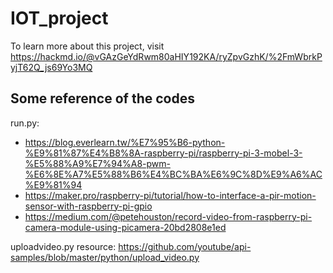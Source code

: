 # IOT_project
To learn more about this project, visit
https://hackmd.io/@vGAzGeYdRwm80aHIY192KA/ryZpvGzhK/%2FmWbrkPyjT62Q_js69Yo3MQ

## Some reference of the codes 

run.py: 
* https://blog.everlearn.tw/%E7%95%B6-python-%E9%81%87%E4%B8%8A-raspberry-pi/raspberry-pi-3-mobel-3-%E5%88%A9%E7%94%A8-pwm-%E6%8E%A7%E5%88%B6%E4%BC%BA%E6%9C%8D%E9%A6%AC%E9%81%94
* https://maker.pro/raspberry-pi/tutorial/how-to-interface-a-pir-motion-sensor-with-raspberry-pi-gpio
* https://medium.com/@petehouston/record-video-from-raspberry-pi-camera-module-using-picamera-20bd2808e1ed

uploadvideo.py resource: https://github.com/youtube/api-samples/blob/master/python/upload_video.py
